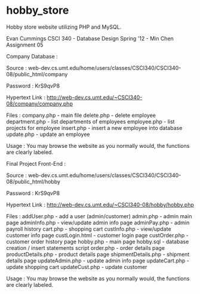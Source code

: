 hobby_store
===========

Hobby store website utilizing PHP and MySQL.

Evan Cummings
CSCI 340 - Database Design
Spring '12 - Min Chen
Assignment 05



Company Database :

  Source :
    web-dev.cs.umt.edu/home/users/classes/CSCI340/CSCI340-08/public_html/company
  
  Password :
    KrS9qvP8
  
  Hypertext Link :
    http://web-dev.cs.umt.edu/~CSCI340-08/company/company.php
  
  Files :
    company.php    - main file
    delete.php     - delete employee
    department.php - list departments of employees
    employee.php   - list projects for employee
    insert.php     - insert a new employee into database
    update.php     - update an employee

  Usage :
    You may browse the website as you normally would, the functions are 
    clearly labeled.
    
Final Project Front-End :

  Source :
    web-dev.cs.umt.edu/home/users/classes/CSCI340/CSCI340-08/public_html/hobby
  
  Password :
    KrS9qvP8
  
  Hypertext Link :
    http://web-dev.cs.umt.edu/~CSCI340-08/hobby/hobby.php
  
  Files :
    addUser.php         - add a user (admin/customer)
    admin.php           - admin main page
    adminInfo.php       - view/update admin info page
    adminPay.php        - admin payroll history
    cart.php            - shopping cart
    custInfo.php        - view/update customer info page
    custLogin.html      - customer login page
    custOrder.php       - customer order history page
    hobby.php           - main page
    hobby.sql           - database creation / insert statements script
    order.php           - order details page
    productDetails.php  - product details page
    shipmentDetails.php - shipment details page
    updateAdmin.php     - update admin info page
    updateCart.php      - update shopping cart
    updateCust.php      - update customer

  Usage :
    You may browse the website as you normally would, the functions are 
    clearly labeled.



